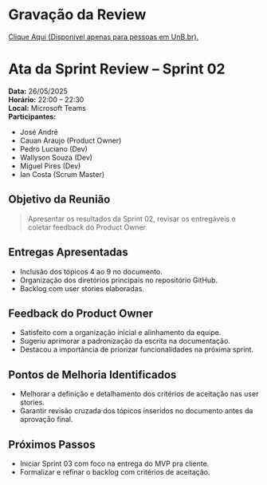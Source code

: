 # Gravação da Review

[Clique Aqui (Disponível apenas para pessoas em UnB.br).](https://unbbr.sharepoint.com/:v:/s/MeuCapilar-Requisitos/ETK6Jq3Q4EVBg9gVOG9eMCkBVk8j9niWnvYnWL0Sg3mcBQ?e=kvs3lw&nav=eyJyZWZlcnJhbEluZm8iOnsicmVmZXJyYWxBcHAiOiJTdHJlYW1XZWJBcHAiLCJyZWZlcnJhbFZpZXciOiJTaGFyZURpYWxvZy1MaW5rIiwicmVmZXJyYWxBcHBQbGF0Zm9ybSI6IldlYiIsInJlZmVycmFsTW9kZSI6InZpZXcifX0%3D)

# Ata da Sprint Review – Sprint 02

**Data:** 26/05/2025  
**Horário:** 22:00 – 22:30  
**Local:** Microsoft Teams  
**Participantes:**  
- José André  
- Cauan Araujo (Product Owner)  
- Pedro Luciano (Dev)  
- Wallyson Souza (Dev)  
- Miguel Pires (Dev)  
- Ian Costa (Scrum Master)  

## Objetivo da Reunião

> Apresentar os resultados da Sprint 02, revisar os entregáveis e coletar feedback do Product Owner.

## Entregas Apresentadas

- Inclusão dos tópicos 4 ao 9 no documento.
- Organização dos diretórios principais no repositório GitHub.
- Backlog com user stories elaboradas.

## Feedback do Product Owner

- Satisfeito com a organização inicial e alinhamento da equipe.
- Sugeriu aprimorar a padronização da escrita na documentação.
- Destacou a importância de priorizar funcionalidades na próxima sprint.

## Pontos de Melhoria Identificados

- Melhorar a definição e detalhamento dos critérios de aceitação nas user stories.
- Garantir revisão cruzada dos tópicos inseridos no documento antes da aprovação final.

## Próximos Passos

- Iniciar Sprint 03 com foco na entrega do MVP pra cliente.
- Formalizar e refinar o backlog com critérios de aceitação.
